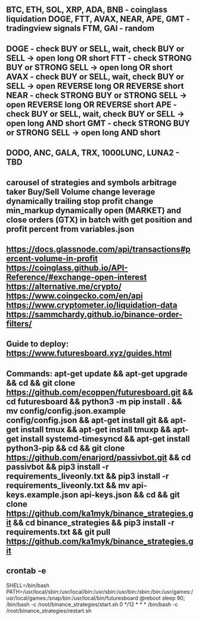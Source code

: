 BTC, ETH, SOL, XRP, ADA, BNB        - coinglass liquidation
DOGE, FTT, AVAX, NEAR, APE, GMT     - tradingview signals
FTM, GAl                            - random
-------
DOGE - 	check BUY or SELL, wait, check BUY or SELL      -> open long OR short
FTT  -  check STRONG BUY or STRONG SELL                 -> open long OR short
AVAX - 	check BUY or SELL, wait, check BUY or SELL      -> open REVERSE long OR REVERSE short
NEAR - 	check STRONG BUY or STRONG SELL             	-> open REVERSE long OR REVERSE short
APE  - 	check BUY or SELL, wait, check BUY or SELL      -> open long AND short
GMT  - 	check STRONG BUY or STRONG SELL 			    -> open long AND short
-------
DODO, ANC, GALA, TRX, 1000LUNC, LUNA2 - TBD
-------
carousel of strategies and symbols
arbitrage
taker Buy/Sell Volume
change leverage dynamically
trailing stop profit
change min_markup dynamically
open (MARKET) and close orders (GTX) in batch with get position and profit percent from variables.json
-------
https://docs.glassnode.com/api/transactions#percent-volume-in-profit
https://coinglass.github.io/API-Reference/#exchange-open-interest
https://alternative.me/crypto/
https://www.coingecko.com/en/api
https://www.cryptometer.io/liquidation-data
https://sammchardy.github.io/binance-order-filters/
-------
Guide to deploy:
https://www.futuresboard.xyz/guides.html
-------
Commands:
apt-get update && 
apt-get upgrade && 
cd && 
git clone https://github.com/ecoppen/futuresboard.git && 
cd futuresboard && 
python3 -m pip install . && 
mv config/config.json.example config/config.json && 
apt-get install git && 
apt-get install tmux && 
apt-get install tmuxp && 
apt-get install systemd-timesyncd && 
apt-get install python3-pip && 
cd && 
git clone https://github.com/enarjord/passivbot.git && 
cd passivbot && pip3 install -r requirements_liveonly.txt && 
pip3 install -r requirements_liveonly.txt &&
mv api-keys.example.json api-keys.json &&
cd &&
git clone https://github.com/ka1myk/binance_strategies.git &&
cd binance_strategies && pip3 install -r requirements.txt &&
git pull https://github.com/ka1myk/binance_strategies.git
--------
crontab -e
--------
SHELL=/bin/bash
PATH=/usr/local/sbin:/usr/local/bin:/usr/sbin:/usr/bin:/sbin:/bin:/usr/games:/usr/local/games:/snap/bin:/usr/local/bin/futuresboard
@reboot sleep 90; /bin/bash -c /root/binance_strategies/start.sh
0 */12 * * * /bin/bash -c /root/binance_strategies/restart.sh
